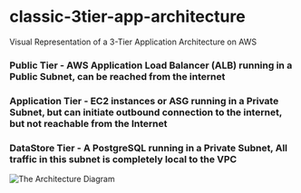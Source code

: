 # classic-3tier-app-architecture
Visual Representation of a 3-Tier Application Architecture on AWS

### Public Tier - AWS Application Load Balancer (ALB) running in a Public Subnet, can be reached from the internet

### Application Tier - EC2 instances or ASG running in a Private Subnet, but can initiate outbound connection to the internet, but not reachable from the Internet

### DataStore Tier - A PostgreSQL running in a Private Subnet, All traffic in this subnet is completely local to the VPC


![The Architecture Diagram]()
